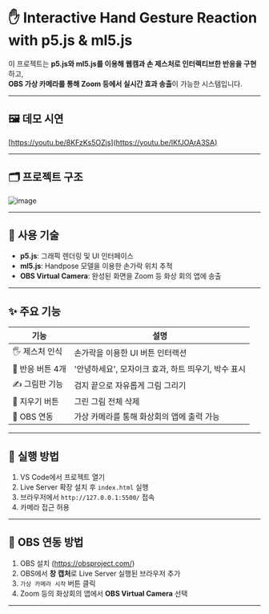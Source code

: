 # ✋ Interactive Hand Gesture Reaction with p5.js & ml5.js

이 프로젝트는 **p5.js와 ml5.js를 이용해 웹캠과 손 제스처로 인터랙티브한 반응을 구현**하고,  
**OBS 가상 카메라를 통해 Zoom 등에서 실시간 효과 송출**이 가능한 시스템입니다.

---

## 🖼️ 데모 시연

[https://youtu.be/8KFzKs5OZjs](https://youtu.be/IKfJOArA3SA)

---

## 🗂️ 프로젝트 구조

![image](https://github.com/user-attachments/assets/635878bd-43c2-40da-8a5f-9dfa9dd8fb2c)

---


## 🔧 사용 기술

- **p5.js**: 그래픽 렌더링 및 UI 인터페이스
- **ml5.js**: Handpose 모델을 이용한 손가락 위치 추적
- **OBS Virtual Camera**: 완성된 화면을 Zoom 등 화상 회의 앱에 송출

---

## ✨ 주요 기능

| 기능 | 설명 |
|------|------|
| 🖐️ 제스처 인식 | 손가락을 이용한 UI 버튼 인터랙션 |
| 📣 반응 버튼 4개 | '안녕하세요', 모자이크 효과, 하트 띄우기, 박수 표시 |
| ✍️ 그림판 기능 | 검지 끝으로 자유롭게 그림 그리기 |
| 🧽 지우기 버튼 | 그린 그림 전체 삭제 |
| 🎥 OBS 연동 | 가상 카메라를 통해 화상회의 앱에 출력 가능 |

---

## 🚀 실행 방법

1. VS Code에서 프로젝트 열기
2. Live Server 확장 설치 후 `index.html` 실행
3. 브라우저에서 `http://127.0.0.1:5500/` 접속
4. 카메라 접근 허용

---

## 🎥 OBS 연동 방법

1. OBS 설치 (https://obsproject.com/)
2. OBS에서 **창 캡처**로 Live Server 실행된 브라우저 추가
3. `가상 카메라 시작` 버튼 클릭
4. Zoom 등의 화상회의 앱에서 **OBS Virtual Camera** 선택

---
